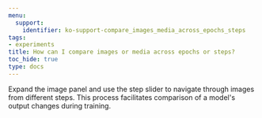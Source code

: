 ```yaml
---
menu:
  support:
    identifier: ko-support-compare_images_media_across_epochs_steps
tags:
- experiments
title: How can I compare images or media across epochs or steps?
toc_hide: true
type: docs
---
```


Expand the image panel and use the step slider to navigate through images from different steps. This process facilitates comparison of a model's output changes during training.
